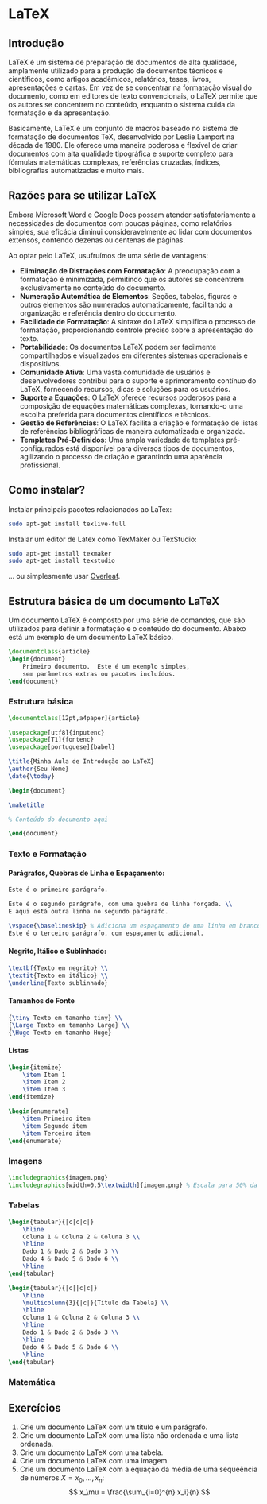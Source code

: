 # LaTeX

## Introdução

LaTeX é um sistema de preparação de documentos de alta qualidade, amplamente utilizado para a produção de documentos técnicos e científicos, como artigos acadêmicos, relatórios, teses, livros, apresentações e cartas. Em vez de se concentrar na formatação visual do documento, como em editores de texto convencionais, o LaTeX permite que os autores se concentrem no conteúdo, enquanto o sistema cuida da formatação e da apresentação.

Basicamente, LaTeX é um conjunto de macros baseado no sistema de formatação de documentos TeX, desenvolvido por Leslie Lamport na década de 1980. Ele oferece uma maneira poderosa e flexível de criar documentos com alta qualidade tipográfica e suporte completo para fórmulas matemáticas complexas, referências cruzadas, índices, bibliografias automatizadas e muito mais.

<!-- LaTeX é um sistema de preparação de documentos desenvolvido na década de 1980 por Leslie Lamport.
Reconhecido pela sua capacidade de gerar documentos de alta qualidade, ele é amplamente utilizado na produção de textos técnicos e científicos, como artigos acadêmicos, relatórios, teses, livros, apresentações e correspondências.
Ao contrário dos editores de texto convencionais, que se concentram na formatação visual do documento, o LaTeX permite que os autores se concentrem no conteúdo, enquanto o sistema cuida da formatação e apresentação. -->

## Razões para se utilizar LaTeX

Embora Microsoft Word e Google Docs possam atender satisfatoriamente a necessidades de documentos com poucas páginas, como relatórios simples, sua eficácia diminui consideravelmente ao lidar com documentos extensos, contendo dezenas ou centenas de páginas.

Ao optar pelo LaTeX, usufruímos de uma série de vantagens:

* **Eliminação de Distrações com Formatação**: A preocupação com a formatação é minimizada, permitindo que os autores se concentrem exclusivamente no conteúdo do documento.
* **Numeração Automática de Elementos**: Seções, tabelas, figuras e outros elementos são numerados automaticamente, facilitando a organização e referência dentro do documento.
* **Facilidade de Formatação**: A sintaxe do LaTeX simplifica o processo de formatação, proporcionando controle preciso sobre a apresentação do texto.
* **Portabilidade**: Os documentos LaTeX podem ser facilmente compartilhados e visualizados em diferentes sistemas operacionais e dispositivos.
* **Comunidade Ativa**: Uma vasta comunidade de usuários e desenvolvedores contribui para o suporte e aprimoramento contínuo do LaTeX, fornecendo recursos, dicas e soluções para os usuários.
* **Suporte a Equações**: O LaTeX oferece recursos poderosos para a composição de equações matemáticas complexas, tornando-o uma escolha preferida para documentos científicos e técnicos.
* **Gestão de Referências**: O LaTeX facilita a criação e formatação de listas de referências bibliográficas de maneira automatizada e organizada.
* **Templates Pré-Definidos**: Uma ampla variedade de templates pré-configurados está disponível para diversos tipos de documentos, agilizando o processo de criação e garantindo uma aparência profissional.


## Como instalar?

Instalar principais pacotes relacionados ao LaTex:
```bash
sudo apt-get install texlive-full
```

Instalar um editor de Latex como TexMaker ou TexStudio:
```bash
sudo apt-get install texmaker
sudo apt-get install texstudio
```

... ou simplesmente usar [Overleaf](https://pt.overleaf.com/).

## Estrutura básica de um documento LaTeX

Um documento LaTeX é composto por uma série de comandos, que são utilizados para definir a formatação e o conteúdo do documento.
Abaixo está um exemplo de um documento LaTeX básico.

```tex
\documentclass{article}
\begin{document}
    Primeiro documento.  Este é um exemplo simples,
    sem parâmetros extras ou pacotes incluídos.
\end{document}
```

### Estrutura básica

```tex
\documentclass[12pt,a4paper]{article}

\usepackage[utf8]{inputenc}
\usepackage[T1]{fontenc}
\usepackage[portuguese]{babel}

\title{Minha Aula de Introdução ao LaTeX}
\author{Seu Nome}
\date{\today}

\begin{document}

\maketitle

% Conteúdo do documento aqui

\end{document}
```

### Texto e Formatação

#### Parágrafos, Quebras de Linha e Espaçamento:

```tex
Este é o primeiro parágrafo.

Este é o segundo parágrafo, com uma quebra de linha forçada. \\
E aqui está outra linha no segundo parágrafo.

\vspace{\baselineskip} % Adiciona um espaçamento de uma linha em branco
Este é o terceiro parágrafo, com espaçamento adicional.
```

#### Negrito, Itálico e Sublinhado:

```tex
\textbf{Texto em negrito} \\
\textit{Texto em itálico} \\
\underline{Texto sublinhado}
```

#### Tamanhos de Fonte

```tex
{\tiny Texto em tamanho tiny} \\
{\Large Texto em tamanho Large} \\
{\Huge Texto em tamanho Huge}
```

#### Listas

```tex
\begin{itemize}
    \item Item 1
    \item Item 2
    \item Item 3
\end{itemize}

\begin{enumerate}
    \item Primeiro item
    \item Segundo item
    \item Terceiro item
\end{enumerate}
```


### Imagens

```tex
\includegraphics{imagem.png}
\includegraphics[width=0.5\textwidth]{imagem.png} % Escala para 50% da largura do texto
```


### Tabelas

```tex
\begin{tabular}{|c|c|c|}
    \hline
    Coluna 1 & Coluna 2 & Coluna 3 \\
    \hline
    Dado 1 & Dado 2 & Dado 3 \\
    Dado 4 & Dado 5 & Dado 6 \\
    \hline
\end{tabular}

\begin{tabular}{|c||c|c|}
    \hline
    \multicolumn{3}{|c|}{Título da Tabela} \\
    \hline
    Coluna 1 & Coluna 2 & Coluna 3 \\
    \hline
    Dado 1 & Dado 2 & Dado 3 \\
    \hline
    Dado 4 & Dado 5 & Dado 6 \\
    \hline
\end{tabular}
```

### Matemática

## Exercícios

1. Crie um documento LaTeX com um título e um parágrafo.
2. Crie um documento LaTeX com uma lista não ordenada e uma lista ordenada.
3. Crie um documento LaTeX com uma tabela.
4. Crie um documento LaTeX com uma imagem.
5. Crie um documento LaTeX com a equação da média de uma sequeẽncia de números $X = {x_0, \dots, x_n}$:
$$ x_\mu = \frac{\sum_{i=0}^{n} x_i}{n} $$


